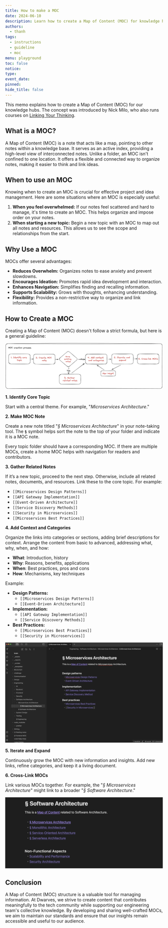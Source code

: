```yaml
---
title: How to make a MOC
date: 2024-06-10
description: Learn how to create a Map of Content (MOC) for knowledge hubs. This guide introduces MOC's benefits and providing a step-by-step process for organizing and linking notes effectively
authors:
  - thanh
tags:
  - instructions
  - guideline
  - moc
menu: playground
toc: false
notice:
type:
event_date:
pinned:
hide_title: false
---
```


This memo explains how to create a Map of Content (MOC) for our knowledge hubs. The concept was introduced by Nick Milo, who also runs courses on [Linking Your Thinking](https://www.linkingyourthinking.com/learn-more).

## **What is a MOC?**

A Map of Content (MOC) is a note that acts like a map, pointing to other notes within a knowledge base. It serves as an active index, providing a high-level view of interconnected notes. Unlike a folder, an MOC isn't confined to one location. It offers a flexible and connected way to organize notes, making it easier to think and link ideas.

## **When to use an MOC**

Knowing when to create an MOC is crucial for effective project and idea management. Here are some situations where an MOC is especially useful:

1. **When you feel overwhelmed:** If our notes feel scattered and hard to manage, it's time to create an MOC. This helps organize and impose order on your notes.
2. **When starting a new topic:** Begin a new topic with an MOC to map out all notes and resources. This allows us to see the scope and relationships from the start.

## **Why Use a MOC**

MOCs offer several advantages:

- **Reduces Overwhelm:** Organizes notes to ease anxiety and prevent slowdowns.
- **Encourages Ideation:** Promotes rapid idea development and interaction.
- **Enhances Navigation:** Simplifies finding and recalling information.
- **Supports Scalability:** Grows with thoughts, enhancing understanding.
- **Flexibility:** Provides a non-restrictive way to organize and link information.

## **How to Create a MOC**

Creating a Map of Content (MOC) doesn't follow a strict formula, but here is a general guideline:

![](assets/how-to-make-a-moc_how-to-make-moc-process.webp)

**1. Identify Core Topic**

Start with a central theme. For example, "_Microservices Architecture_."

**2. Make MOC Note**

Create a new note titled "_§ Microservices Architecture_" in your note-taking tool. The **`§`** symbol helps sort the note to the top of your folder and indicate it is a MOC note.

Every topic folder should have a corresponding MOC. If there are multiple MOCs, create a home MOC helps with navigation for readers and contributors.

**3. Gather Related Notes**

If it’s a new topic, proceed to the next step. Otherwise, include all related notes, documents, and resources. Link these to the core topic. For example:

- `[[Microservices Design Patterns]]`
- `[[API Gateway Implementation]]`
- `[[Event-Driven Architecture]]`
- `[[Service Discovery Methods]]`
- `[[Security in Microservices]]`
- `[[Microservices Best Practices]]`

**4. Add Context and Categories**

Organize the links into categories or sections, adding brief descriptions for context. Arrange the content from basic to advanced, addressing what, why, when, and how:

- **What**: Introduction, history
- **Why**: Reasons, benefits, applications
- **When**: Best practices, pros and cons
- **How**: Mechanisms, key techniques

Example:

- **Design Patterns:**
  - `[[Microservices Design Patterns]]`
  - `[[Event-Driven Architecture]]`
- **Implementation:**
  - `[[API Gateway Implementation]]`
  - `[[Service Discovery Methods]]`
- **Best Practices:**
  - `[[Microservices Best Practices]]`
  - `[[Security in Microservices]]`

![](assets/how-to-make-a-moc_how-to-make-moc-ms-map.webp)

**5. Iterate and Expand**

Continuously grow the MOC with new information and insights. Add new links, refine categories, and keep it a living document.

**6. Cross-Link MOCs**

Link various MOCs together. For example, the "_§ Microservices Architecture_" might link to a broader "_§ Software Architecture_."

![](assets/how-to-make-a-moc_how-to-make-moc-sa-map.webp)

## **Conclusion**

A Map of Content (MOC) structure is a valuable tool for managing information. At Dwarves, we strive to create content that contributes meaningfully to the tech community while supporting our engineering team's collective knowledge. By developing and sharing well-crafted MOCs, we aim to maintain our standards and ensure that our insights remain accessible and useful to our audience.
